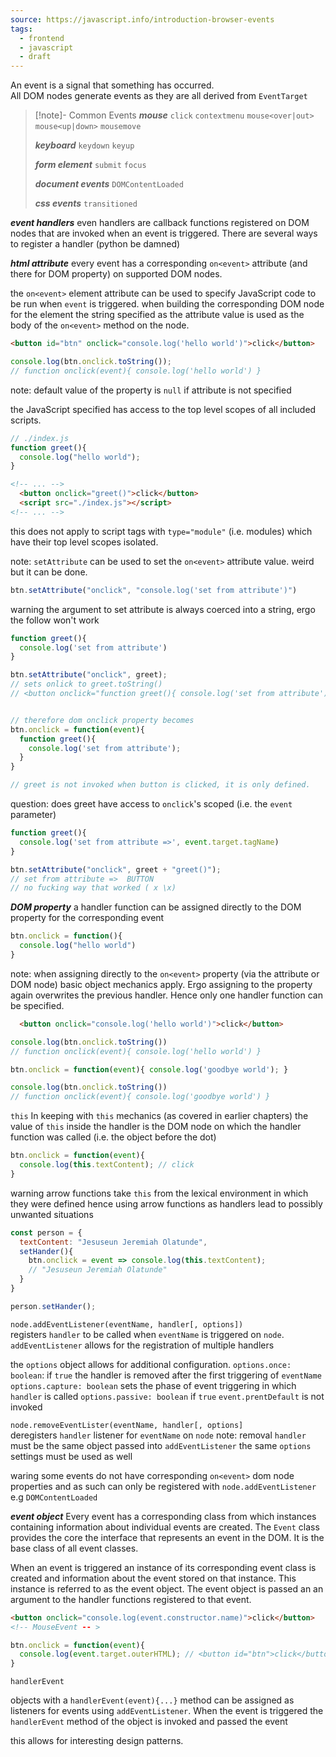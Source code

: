 ```yaml
---
source: https://javascript.info/introduction-browser-events
tags:
  - frontend
  - javascript
  - draft
---
```

An event is a signal that something has occurred.  
All DOM nodes generate events as they are all derived from `EventTarget`

> [!note]- Common Events
> ***mouse*** `click` `contextmenu` `mouse<over|out>` `mouse<up|down>` `mousemove`
> 
> ***keyboard*** `keydown` `keyup`
>
> ***form element*** `submit`  `focus`
> 
> ***document events*** `DOMContentLoaded`
> 
> ***css events*** `transitioned`


***event handlers***
even handlers are callback functions registered on DOM nodes that are invoked when an event is triggered. There are several ways to register a handler (python be damned)

***html attribute***
every event has a corresponding `on<event>` attribute (and there for DOM property) on supported DOM nodes.

the `on<event>` element attribute can be used to specify JavaScript code to be run when `event` is triggered.  when building the corresponding DOM node for the element the string specified as the attribute value is used as the body of the `on<event>` method on the node.

```html
<button id="btn" onclick="console.log('hello world')">click</button>
```

```javascript
console.log(btn.onclick.toString()); 
// function onclick(event){ console.log('hello world') }
```

note: default value of the property is `null` if attribute is not specified

the JavaScript specified has access to the top level scopes of all included scripts.

```javascript
// ./index.js
function greet(){
  console.log("hello world");
}
```

```html
<!-- ... -->
  <button onclick="greet()">click</button>
  <script src="./index.js"></script>
<!-- ... -->
```

this does not apply to script tags with `type="module"` (i.e. modules) which have their top level scopes isolated.

note:
`setAttribute` can be used to set the `on<event>` attribute value. weird but it can be done.

```javascript
btn.setAttribute("onclick", "console.log('set from attribute')")
```

warning
the argument to set attribute is always coerced into a string, ergo the follow won't work

```javascript
function greet(){
  console.log('set from attribute')
}

btn.setAttribute("onclick", greet);
// sets onlick to greet.toString()
// <button onclick="function greet(){ console.log('set from attribute')}"></button>


// therefore dom onclick property becomes
btn.onclick = function(event){
  function greet(){
    console.log('set from attribute');
  }
}

// greet is not invoked when button is clicked, it is only defined.
```

question:
does greet have access to `onclick`'s scoped (i.e. the `event` parameter)

```javascript
function greet(){
  console.log('set from attribute =>', event.target.tagName)
}

btn.setAttribute("onclick", greet + "greet()");
// set from attribute =>  BUTTON
// no fucking way that worked ( x \x)
```

***DOM property***
a handler function can be assigned directly to the DOM property for the corresponding event

```javascript
btn.onclick = function(){
  console.log("hello world")
}
```

note:
when assigning directly to the `on<event>` property (via the attribute or DOM node) basic object mechanics apply. Ergo assigning to the property again overwrites the previous handler. Hence only one handler function can be specified.

```html
  <button onclick="console.log('hello world')">click</button>
```

```javascript
console.log(btn.onclick.toString())
// function onclick(event){ console.log('hello world') }

btn.onclick = function(event){ console.log('goodbye world'); }

console.log(btn.onclick.toString())
// function onclick(event){ console.log('goodbye world') }
```

`this`
In keeping with `this` mechanics (as covered in earlier chapters) the value of `this` inside the handler is the DOM node on which the handler function was called (i.e. the object before the dot)

```javascript
btn.onclick = function(event){
  console.log(this.textContent); // click
}
```

warning
arrow functions take `this` from the lexical environment in which they were defined hence using arrow functions as handlers lead to possibly unwanted situations 

```javascript
const person = {
  textContent: "Jesuseun Jeremiah Olatunde",
  setHander(){
    btn.onclick = event => console.log(this.textContent);
    // "Jesuseun Jeremiah Olatunde"
  }
}

person.setHander();
```


`node.addEventListener(eventName, handler[, options])`  
registers `handler` to be called when `eventName` is triggered on `node`. `addEventListener` allows for the registration of multiple handlers

the `options` object allows for additional configuration.
`options.once: boolean`: if `true` the handler is removed after the first triggering of `eventName`
`options.capture: boolean` sets the phase of event triggering in which `handler` is called
`options.passive: boolean` if `true` `event.prentDefault` is not invoked


`node.removeEventLister(eventName, handler[, options]`  
deregisters `handler` listener for `eventName` on `node`
note:
removal `handler` must be the same object passed into `addEventListener`
the same `options` settings must be used as well

waring
some events do not have corresponding `on<event>` dom node properties and as such can only be registered with `node.addEventListener` e.g `DOMContentLoaded`

***event object***
Every event has a corresponding class from which instances containing information about individual events are created. The `Event` class provides the core the interface that represents an event in the DOM. It is the base class of all event classes.

When an event is triggered an instance of its corresponding event class is created and information about the event stored on that instance. This instance is referred to as the event object. The event object is passed an an argument to the handler functions registered to that event.

```html
<button onclick="console.log(event.constructor.name)">click</button>
<!-- MouseEvent -- >
```

```javascript
btn.onclick = function(event){
  console.log(event.target.outerHTML); // <button id="btn">click</button>
}
```

`handlerEvent`

objects with a `handlerEvent(event){...}` method can be assigned as listeners for events using `addEventListener`. When the event is triggered the `handlerEvent` method of the object is invoked and passed the event

this allows for interesting design patterns.